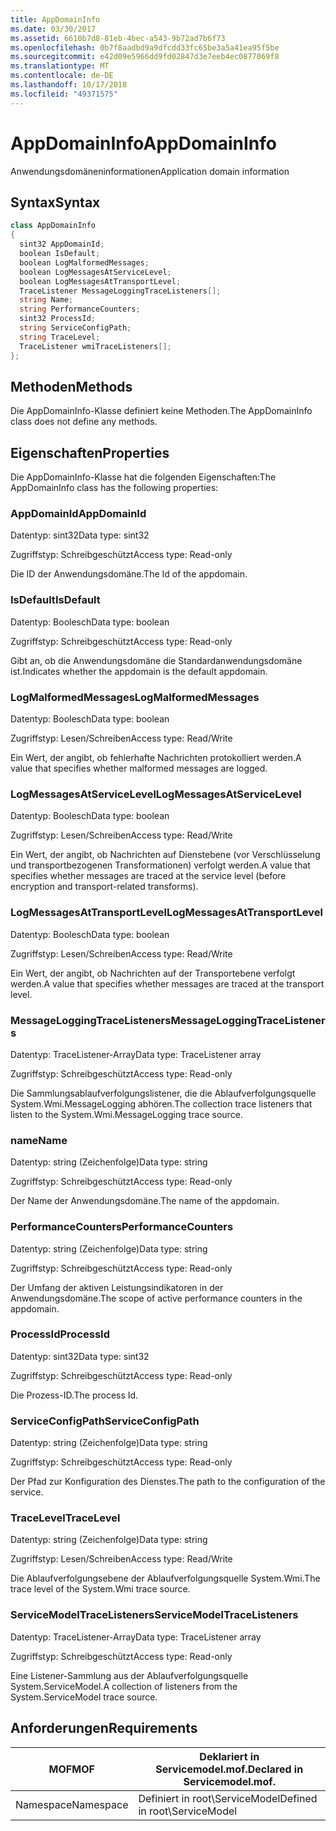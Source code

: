 ```yaml
---
title: AppDomainInfo
ms.date: 03/30/2017
ms.assetid: 6610b7d8-81eb-4bec-a543-9b72ad7b6f73
ms.openlocfilehash: 0b7f8aadbd9a9dfcdd33fc65be3a5a41ea95f5be
ms.sourcegitcommit: e42d09e5966dd9fd02847d3e7eeb4ec0877069f8
ms.translationtype: MT
ms.contentlocale: de-DE
ms.lasthandoff: 10/17/2018
ms.locfileid: "49371575"
---
```

# <a name="appdomaininfo"></a><span data-ttu-id="0e445-102">AppDomainInfo</span><span class="sxs-lookup"><span data-stu-id="0e445-102">AppDomainInfo</span></span>
<span data-ttu-id="0e445-103">Anwendungsdomäneninformationen</span><span class="sxs-lookup"><span data-stu-id="0e445-103">Application domain information</span></span>  
  
## <a name="syntax"></a><span data-ttu-id="0e445-104">Syntax</span><span class="sxs-lookup"><span data-stu-id="0e445-104">Syntax</span></span>  
  
```csharp
class AppDomainInfo  
{  
  sint32 AppDomainId;  
  boolean IsDefault;  
  boolean LogMalformedMessages;  
  boolean LogMessagesAtServiceLevel;  
  boolean LogMessagesAtTransportLevel;  
  TraceListener MessageLoggingTraceListeners[];  
  string Name;  
  string PerformanceCounters;  
  sint32 ProcessId;  
  string ServiceConfigPath;  
  string TraceLevel;  
  TraceListener wmiTraceListeners[];  
};  
```  
  
## <a name="methods"></a><span data-ttu-id="0e445-105">Methoden</span><span class="sxs-lookup"><span data-stu-id="0e445-105">Methods</span></span>  
 <span data-ttu-id="0e445-106">Die AppDomainInfo-Klasse definiert keine Methoden.</span><span class="sxs-lookup"><span data-stu-id="0e445-106">The AppDomainInfo class does not define any methods.</span></span>  
  
## <a name="properties"></a><span data-ttu-id="0e445-107">Eigenschaften</span><span class="sxs-lookup"><span data-stu-id="0e445-107">Properties</span></span>  
 <span data-ttu-id="0e445-108">Die AppDomainInfo-Klasse hat die folgenden Eigenschaften:</span><span class="sxs-lookup"><span data-stu-id="0e445-108">The AppDomainInfo class has the following properties:</span></span>  
  
### <a name="appdomainid"></a><span data-ttu-id="0e445-109">AppDomainId</span><span class="sxs-lookup"><span data-stu-id="0e445-109">AppDomainId</span></span>  
 <span data-ttu-id="0e445-110">Datentyp: sint32</span><span class="sxs-lookup"><span data-stu-id="0e445-110">Data type: sint32</span></span>  
  
 <span data-ttu-id="0e445-111">Zugriffstyp: Schreibgeschützt</span><span class="sxs-lookup"><span data-stu-id="0e445-111">Access type: Read-only</span></span>  
  
 <span data-ttu-id="0e445-112">Die ID der Anwendungsdomäne.</span><span class="sxs-lookup"><span data-stu-id="0e445-112">The Id of the appdomain.</span></span>  
  
### <a name="isdefault"></a><span data-ttu-id="0e445-113">IsDefault</span><span class="sxs-lookup"><span data-stu-id="0e445-113">IsDefault</span></span>  
 <span data-ttu-id="0e445-114">Datentyp: Boolesch</span><span class="sxs-lookup"><span data-stu-id="0e445-114">Data type: boolean</span></span>  
  
 <span data-ttu-id="0e445-115">Zugriffstyp: Schreibgeschützt</span><span class="sxs-lookup"><span data-stu-id="0e445-115">Access type: Read-only</span></span>  
  
 <span data-ttu-id="0e445-116">Gibt an, ob die Anwendungsdomäne die Standardanwendungsdomäne ist.</span><span class="sxs-lookup"><span data-stu-id="0e445-116">Indicates whether the appdomain is the default appdomain.</span></span>  
  
### <a name="logmalformedmessages"></a><span data-ttu-id="0e445-117">LogMalformedMessages</span><span class="sxs-lookup"><span data-stu-id="0e445-117">LogMalformedMessages</span></span>  
 <span data-ttu-id="0e445-118">Datentyp: Boolesch</span><span class="sxs-lookup"><span data-stu-id="0e445-118">Data type: boolean</span></span>  
  
 <span data-ttu-id="0e445-119">Zugriffstyp: Lesen/Schreiben</span><span class="sxs-lookup"><span data-stu-id="0e445-119">Access type: Read/Write</span></span>  
  
 <span data-ttu-id="0e445-120">Ein Wert, der angibt, ob fehlerhafte Nachrichten protokolliert werden.</span><span class="sxs-lookup"><span data-stu-id="0e445-120">A value that specifies whether malformed messages are logged.</span></span>  
  
### <a name="logmessagesatservicelevel"></a><span data-ttu-id="0e445-121">LogMessagesAtServiceLevel</span><span class="sxs-lookup"><span data-stu-id="0e445-121">LogMessagesAtServiceLevel</span></span>  
 <span data-ttu-id="0e445-122">Datentyp: Boolesch</span><span class="sxs-lookup"><span data-stu-id="0e445-122">Data type: boolean</span></span>  
  
 <span data-ttu-id="0e445-123">Zugriffstyp: Lesen/Schreiben</span><span class="sxs-lookup"><span data-stu-id="0e445-123">Access type: Read/Write</span></span>  
  
 <span data-ttu-id="0e445-124">Ein Wert, der angibt, ob Nachrichten auf Dienstebene (vor Verschlüsselung und transportbezogenen Transformationen) verfolgt werden.</span><span class="sxs-lookup"><span data-stu-id="0e445-124">A value that specifies whether messages are traced at the service level (before encryption and transport-related transforms).</span></span>  
  
### <a name="logmessagesattransportlevel"></a><span data-ttu-id="0e445-125">LogMessagesAtTransportLevel</span><span class="sxs-lookup"><span data-stu-id="0e445-125">LogMessagesAtTransportLevel</span></span>  
 <span data-ttu-id="0e445-126">Datentyp: Boolesch</span><span class="sxs-lookup"><span data-stu-id="0e445-126">Data type: boolean</span></span>  
  
 <span data-ttu-id="0e445-127">Zugriffstyp: Lesen/Schreiben</span><span class="sxs-lookup"><span data-stu-id="0e445-127">Access type: Read/Write</span></span>  
  
 <span data-ttu-id="0e445-128">Ein Wert, der angibt, ob Nachrichten auf der Transportebene verfolgt werden.</span><span class="sxs-lookup"><span data-stu-id="0e445-128">A value that specifies whether messages are traced at the transport level.</span></span>  
  
### <a name="messageloggingtracelisteners"></a><span data-ttu-id="0e445-129">MessageLoggingTraceListeners</span><span class="sxs-lookup"><span data-stu-id="0e445-129">MessageLoggingTraceListeners</span></span>  
 <span data-ttu-id="0e445-130">Datentyp: TraceListener-Array</span><span class="sxs-lookup"><span data-stu-id="0e445-130">Data type: TraceListener array</span></span>  
  
 <span data-ttu-id="0e445-131">Zugriffstyp: Schreibgeschützt</span><span class="sxs-lookup"><span data-stu-id="0e445-131">Access type: Read-only</span></span>  
  
 <span data-ttu-id="0e445-132">Die Sammlungsablaufverfolgungslistener, die die Ablaufverfolgungsquelle System.Wmi.MessageLogging abhören.</span><span class="sxs-lookup"><span data-stu-id="0e445-132">The collection trace listeners that listen to the System.Wmi.MessageLogging trace source.</span></span>  
  
### <a name="name"></a><span data-ttu-id="0e445-133">name</span><span class="sxs-lookup"><span data-stu-id="0e445-133">Name</span></span>  
 <span data-ttu-id="0e445-134">Datentyp: string (Zeichenfolge)</span><span class="sxs-lookup"><span data-stu-id="0e445-134">Data type: string</span></span>  
  
 <span data-ttu-id="0e445-135">Zugriffstyp: Schreibgeschützt</span><span class="sxs-lookup"><span data-stu-id="0e445-135">Access type: Read-only</span></span>  
  
 <span data-ttu-id="0e445-136">Der Name der Anwendungsdomäne.</span><span class="sxs-lookup"><span data-stu-id="0e445-136">The name of the appdomain.</span></span>  
  
### <a name="performancecounters"></a><span data-ttu-id="0e445-137">PerformanceCounters</span><span class="sxs-lookup"><span data-stu-id="0e445-137">PerformanceCounters</span></span>  
 <span data-ttu-id="0e445-138">Datentyp: string (Zeichenfolge)</span><span class="sxs-lookup"><span data-stu-id="0e445-138">Data type: string</span></span>  
  
 <span data-ttu-id="0e445-139">Zugriffstyp: Schreibgeschützt</span><span class="sxs-lookup"><span data-stu-id="0e445-139">Access type: Read-only</span></span>  
  
 <span data-ttu-id="0e445-140">Der Umfang der aktiven Leistungsindikatoren in der Anwendungsdomäne.</span><span class="sxs-lookup"><span data-stu-id="0e445-140">The scope of active performance counters in the appdomain.</span></span>  
  
### <a name="processid"></a><span data-ttu-id="0e445-141">ProcessId</span><span class="sxs-lookup"><span data-stu-id="0e445-141">ProcessId</span></span>  
 <span data-ttu-id="0e445-142">Datentyp: sint32</span><span class="sxs-lookup"><span data-stu-id="0e445-142">Data type: sint32</span></span>  
  
 <span data-ttu-id="0e445-143">Zugriffstyp: Schreibgeschützt</span><span class="sxs-lookup"><span data-stu-id="0e445-143">Access type: Read-only</span></span>  
  
 <span data-ttu-id="0e445-144">Die Prozess-ID.</span><span class="sxs-lookup"><span data-stu-id="0e445-144">The process Id.</span></span>  
  
### <a name="serviceconfigpath"></a><span data-ttu-id="0e445-145">ServiceConfigPath</span><span class="sxs-lookup"><span data-stu-id="0e445-145">ServiceConfigPath</span></span>  
 <span data-ttu-id="0e445-146">Datentyp: string (Zeichenfolge)</span><span class="sxs-lookup"><span data-stu-id="0e445-146">Data type: string</span></span>  
  
 <span data-ttu-id="0e445-147">Zugriffstyp: Schreibgeschützt</span><span class="sxs-lookup"><span data-stu-id="0e445-147">Access type: Read-only</span></span>  
  
 <span data-ttu-id="0e445-148">Der Pfad zur Konfiguration des Dienstes.</span><span class="sxs-lookup"><span data-stu-id="0e445-148">The path to the configuration of the service.</span></span>  
  
### <a name="tracelevel"></a><span data-ttu-id="0e445-149">TraceLevel</span><span class="sxs-lookup"><span data-stu-id="0e445-149">TraceLevel</span></span>  
 <span data-ttu-id="0e445-150">Datentyp: string (Zeichenfolge)</span><span class="sxs-lookup"><span data-stu-id="0e445-150">Data type: string</span></span>  
  
 <span data-ttu-id="0e445-151">Zugriffstyp: Lesen/Schreiben</span><span class="sxs-lookup"><span data-stu-id="0e445-151">Access type: Read/Write</span></span>  
  
 <span data-ttu-id="0e445-152">Die Ablaufverfolgungsebene der Ablaufverfolgungsquelle System.Wmi.</span><span class="sxs-lookup"><span data-stu-id="0e445-152">The trace level of the System.Wmi trace source.</span></span>  
  
### <a name="servicemodeltracelisteners"></a><span data-ttu-id="0e445-153">ServiceModelTraceListeners</span><span class="sxs-lookup"><span data-stu-id="0e445-153">ServiceModelTraceListeners</span></span>  
 <span data-ttu-id="0e445-154">Datentyp: TraceListener-Array</span><span class="sxs-lookup"><span data-stu-id="0e445-154">Data type: TraceListener array</span></span>  
  
 <span data-ttu-id="0e445-155">Zugriffstyp: Schreibgeschützt</span><span class="sxs-lookup"><span data-stu-id="0e445-155">Access type: Read-only</span></span>  
  
 <span data-ttu-id="0e445-156">Eine Listener-Sammlung aus der Ablaufverfolgungsquelle System.ServiceModel.</span><span class="sxs-lookup"><span data-stu-id="0e445-156">A collection of listeners from the System.ServiceModel trace source.</span></span>  
  
## <a name="requirements"></a><span data-ttu-id="0e445-157">Anforderungen</span><span class="sxs-lookup"><span data-stu-id="0e445-157">Requirements</span></span>  
  
|<span data-ttu-id="0e445-158">MOF</span><span class="sxs-lookup"><span data-stu-id="0e445-158">MOF</span></span>|<span data-ttu-id="0e445-159">Deklariert in Servicemodel.mof.</span><span class="sxs-lookup"><span data-stu-id="0e445-159">Declared in Servicemodel.mof.</span></span>|  
|---------|-----------------------------------|  
|<span data-ttu-id="0e445-160">Namespace</span><span class="sxs-lookup"><span data-stu-id="0e445-160">Namespace</span></span>|<span data-ttu-id="0e445-161">Definiert in root\ServiceModel</span><span class="sxs-lookup"><span data-stu-id="0e445-161">Defined in root\ServiceModel</span></span>|
